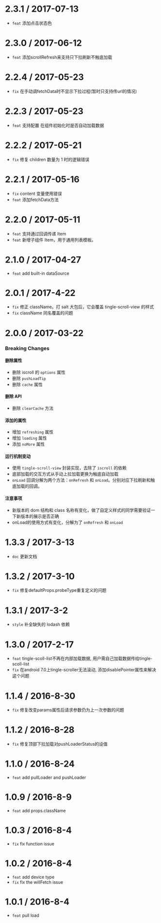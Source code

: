 2.3.1 / 2017-07-13
==============
* `feat` 添加点击状态色

2.3.0 / 2017-06-12
==============
* `feat` 添加scrollRefresh来支持只下拉刷新不触底加载

2.2.4 / 2017-05-23
==============
* `fix` 在手动调fetchData时不显示下拉过程(暂时只支持传url的情况)

2.2.3 / 2017-05-23
==============
* `feat` 支持配置 在组件初始化时是否自动加载数据

2.2.2 / 2017-05-21
==============
* `fix` 修复 children 数量为 1 时的逻辑错误

2.2.1 / 2017-05-16
===============
* `fix` content 变量使用错误
* `feat` 添加fetchData方法

2.2.0 / 2017-05-11
===============
* `feat` 支持通过回调传递 Item
* `feat` 新增子组件 Item，用于通用列表模板。

2.1.0 / 2017-04-27
================
* `feat` add built-in dataSource 

2.0.1 / 2017-4-22
=================
* `fix` 修正 className。打 salt 大包后，它会覆盖 tingle-scroll-view 的样式
* `fix` className 同名覆盖的问题

2.0.0 / 2017-03-22
=================

### Breaking Changes

#### 删除属性

* 删除 iscroll 的 `options` 属性
* 删除 `pushLoadTip`
* 删除 `cache` 属性

#### 删除 API

* 删除 `clearCache` 方法

#### 添加的属性

* 增加 `refreshing` 属性
* 增加 `loading` 属性
* 添加 `noMore` 属性

#### 运行机制变动

* 使用 `tingle-scroll-view` 封装实现，去除了 `iscroll` 的依赖
* 底部加载的交互方式从手动上拉加载更换为触底自动加载
* `onLoad` 回调分解为两个方法：`onRefresh` 和 `onLoad`。分别对应下拉刷新和触底加载的回调。

#### 注意事项

* 新版本的 dom 结构和 class 名称有变化，做了自定义样式的同学需要验证一下新版本的展示是否正确
* onLoad的使用方式有变化，分解为了 `onRefresh` 和 `onLoad`

1.3.3 / 2017-3-13
==================
* `doc` 更新文档

1.3.2 / 2017-3-10
==================
* `fix` 修复defaultProps.probeType重复定义的问题


1.3.1 / 2017-3-2
==================
* `style` 补全缺失的 lodash 依赖


1.3.0 / 2017-2-17
==================
* `feat` tingle-scoll-list不再在内部加载数据, 用户需自己加载数据传给tingle-scoll-list
* `fix` 在android 7.0上tingle-scroller无法滚动, 添加disablePointer属性来解决这个问题



1.1.4 / 2016-8-30
==================
* `fix` 修复改变params属性后请求参数仍为上一次参数的问题



1.1.2 / 2016-8-28
==================
* `fix` 修复顶部下拉加载对pushLoaderStatus的设值


1.1.0 / 2016-8-24
==================
* `feat` add pullLoader and pushLoader

1.0.9 / 2016-8-9
==================
* `feat` add props.className

1.0.3 / 2016-8-4
==================
* `fix` fix function issue

1.0.2 / 2016-8-4
==================
* `feat` add device type
* `fix` fix the willFetch issue


1.0.1 / 2016-8-4
==================
* `feat` pull load


